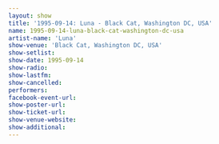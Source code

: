 ```yaml
---
layout: show
title: '1995-09-14: Luna - Black Cat, Washington DC, USA'
name: 1995-09-14-luna-black-cat-washington-dc-usa
artist-name: 'Luna'
show-venue: 'Black Cat, Washington DC, USA'
show-setlist: 
show-date: 1995-09-14
show-radio: 
show-lastfm: 
show-cancelled: 
performers: 
facebook-event-url: 
show-poster-url: 
show-ticket-url: 
show-venue-website: 
show-additional: 
---
```



